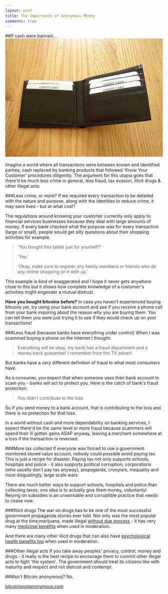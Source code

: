 ```yaml
---
layout: post
title: The Importance of Anonymous Money
comments: true
---
```


##If cash were banned...
![wallet with only credit cards](images/wallet.jpg)

Imagine a world where all transactions were between known and identified parties, cash replaced by banking products that followed 'Know Your Customer' procedures diligently. The argument for this utopia goes that there'd be much less crime in general, less fraud, tax evasion, illicit drugs & other illegal acts.

###Less crime, or more?
If we required every transaction to be detailed with the nature and purpose, along with the identities to reduce crime, it may save lives - but at what cost?

The regulations around knowing your customer currently only apply to financial services businesses because they deal with large amounts of money. If every bank checked what the purpose was for every transaction (large or small), people would get silly questions about their shopping activities for example.

>'You bought this tablet just for yourself?'
>
>'Yes.'
>
>'Okay, make sure to register any family members or friends who do any online shopping on it with us.'

This example is kind of exaggerated and I hope it never gets anywhere close to this but it shows how complete knowledge of a customer's activities might engender a mutual distrust.

**Have you bought bitcoins before?**
In case you haven't experienced buying bitcoins yet, try using your bank account and see if you receive a phone call from your bank inquiring about the reason why you are buying them. You can tell them you were just trying it to see if they would check up on your transactions!

###Less fraud (because banks have everything under control)
When I was scammed buying a phone on the Internet I thought:

>Everything will be okay, my bank has a fraud department and a money back guarantee! I remember from the TV advert.

But banks have a *very* different definition of fraud to what most consumers have.

As a consumer, you expect that when someone uses their bank account to scam you - banks will act to protect you. Here is the catch of bank's fraud protection:

>You didn’t contribute to the loss

So if you send money to a bank account, that is contributing to the loss and there is no protection for that loss.

In a world without cash and more dependability on banking services, I expect there'd be the same level or more fraud because scammers will spend their ill gotten gains ASAP anyway, leaving a merchant somewhere at a loss if the transaction is reversed.

###More tax collected
If everyone was forced to use a government monitored stored value account, nobody could possible avoid paying tax. This is just a recipe for disaster. Paying tax not only supports schools, hospitals and police - it also supports political corruption, corporations (who usually don't pay tax anyway), propaganda, cronyism, inequality and most disgustingly, large scale wars.

There are much better ways to support schools, hospitals and police than collecting taxes, one idea is to actually give them money, voluntarily! Relying on subsidies is an unworkable and corruptible practice that needs to cease now.

###Illicit drugs
The war on drugs has to be one of the most successful government propaganda stories ever told. Not only was the most popular drug at the time;marijuana, made illegal [without due process](http://www.drugwarrant.com/articles/why-is-marijuana-illegal/) - it has very many [medicinal benefits](http://www.businessinsider.com/health-benefits-of-medical-marijuana-2014-4?op=1) when used in moderation.

And there are many other illicit drugs that can also have [psychological health benefits too](http://www.nytimes.com/2014/03/04/health/lsd-reconsidered-for-therapy.html?_r=0) when used in moderation.

###Other illegal acts
If you take away peoples' privacy, control, money and drugs - it really is the best recipe to encourage them to commit other illegal acts to fight 'the system'. The government should treat its citizens like with maturity and respect and not distrust and contempt.

###Isn't Bitcoin anonymous?
No.

[bitcoinisnotanonymous.com](http://www.bitcoinisnotanonymous.com)
